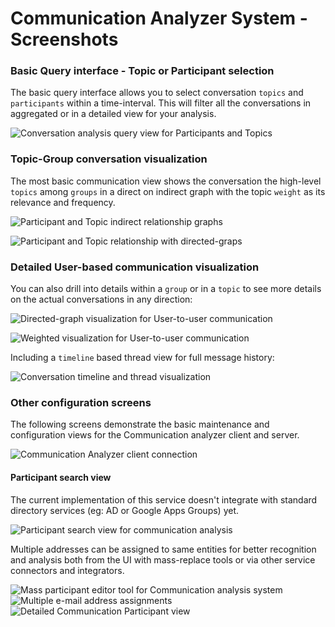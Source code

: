 # Communication Analyzer System - Screenshots

### Basic Query interface - Topic or Participant selection
The basic query interface allows you to select conversation `topics` and `participants` within a time-interval. This will
filter all the conversations in aggregated or in a detailed view for your analysis.

![Conversation analysis query view for Participants and Topics](./analysis-basic_search_form.png)

### Topic-Group conversation visualization
The most basic communication view shows the conversation the high-level `topics` among `groups` in a direct on indirect graph with the topic `weight` as its relevance and frequency.

![Participant and Topic indirect relationship graphs](./analysis-subject_relation_analysis_group_indirect.png)

![Participant and Topic relationship with directed-graps](./analysis-participant_relation_result_group_direct.png)

### Detailed User-based communication visualization
You can also drill into details within a `group` or in a `topic` to see more details on the actual conversations in any direction:

![Directed-graph visualization for User-to-user communication](./analysis-participant_relation_result_user_directed.png)

![Weighted visualization for User-to-user communication](./analysis-participant_relation_result_user_indirect.png)

Including a `timeline` based thread view for full message history:

![Conversation timeline and thread visualization](./analysis-flow_relation_analysis.png)


### Other configuration screens
The following screens demonstrate the basic maintenance and configuration views for the Communication analyzer client and
server.

![Communication Analyzer client connection](./main-connection.png)

#### Participant search view
The current implementation of this service doesn't integrate with
standard directory services (eg: AD or Google Apps Groups) yet.

![Participant search view for communication analysis](./main-participant_selection.png)

Multiple addresses can be assigned to same entities for better recognition and analysis both from the UI with mass-replace tools
or via other service connectors and integrators.

![Mass participant editor tool for Communication analysis system](./participant_mgmt-replace_tool.png)
![Multiple e-mail address assignments](./participant_mgmt-multiple_addresses.png)
![Detailed Communication Participant view](./participant_mgmt-participant_form.png)
